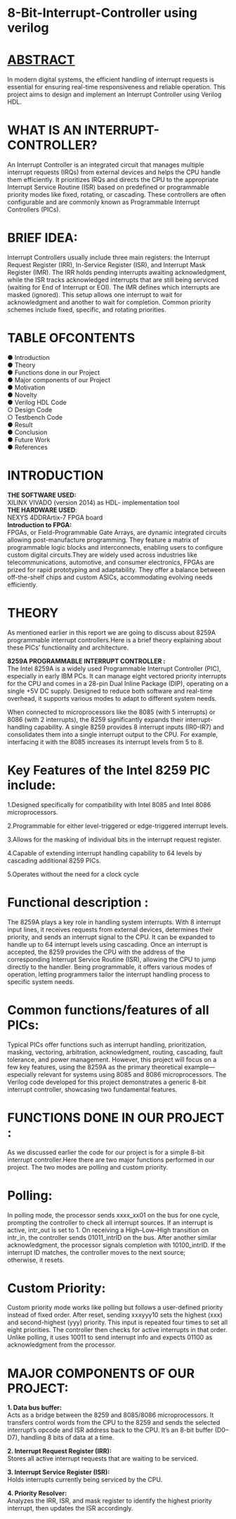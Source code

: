 # 8-Bit-Interrupt-Controller using verilog
# <u>ABSTRACT</u>
 In modern digital systems, the efficient handling of interrupt requests is
 essential for ensuring real-time responsiveness and reliable operation. This
 project aims to design and implement an Interrupt Controller using Verilog
 HDL.
# WHAT IS AN INTERRUPT-CONTROLLER?
An Interrupt Controller is an integrated circuit that manages multiple interrupt requests (IRQs) from external devices and helps the CPU handle them efficiently. It prioritizes IRQs and directs the CPU to the appropriate Interrupt Service Routine (ISR) based on predefined or programmable priority modes like fixed, rotating, or cascading. These controllers are often configurable and are commonly known as Programmable Interrupt Controllers (PICs).
#  BRIEF IDEA:
Interrupt Controllers usually include three main registers: the Interrupt Request Register (IRR), In-Service Register (ISR), and Interrupt Mask Register (IMR). The IRR holds pending interrupts awaiting acknowledgment, while the ISR tracks acknowledged interrupts that are still being serviced (waiting for End of Interrupt or EOI). The IMR defines which interrupts are masked (ignored). This setup allows one interrupt to wait for acknowledgment and another to wait for completion. Common priority schemes include fixed, specific, and rotating priorities.
# TABLE OFCONTENTS
 ● Introduction <br>
 ● Theory <br>
 ● Functions done in our Project <br>
 ● Major components of our Project <br>
 ● Motivation <br>
 ● Novelty <br>
 ● Verilog HDL Code <br>
 ○ Design Code <br>
 ○ Testbench Code <br>
 ● Result <br>
 ● Conclusion <br>
 ● Future Work <br>
 ● References <br>
 # INTRODUCTION
 **THE SOFTWARE USED:** <br>
 XILINX VIVADO (version 2014) as HDL- implementation tool <br>
 **THE HARDWARE USED**: <br>
 NEXYS 4DDRArtix-7 FPGA board <br>
 **Introduction to FPGA:** <br>
 FPGAs, or Field-Programmable Gate Arrays, are dynamic integrated
 circuits allowing post-manufacture programming. They feature a matrix of
 programmable logic blocks and interconnects, enabling users to configure
 custom digital circuits.They are widely used across industries like
 telecommunications, automotive, and consumer electronics, FPGAs are
 prized for rapid prototyping and adaptability. They offer a balance between
 off-the-shelf chips and custom ASICs, accommodating evolving needs
 efficiently.
# THEORY
 As mentioned earlier in this report we are going to discuss about 8259A
 programmable interrupt controllers.Here is a brief theory explaining about
 these PICs’ functionality and architecture. <br>
 
 **8259A PROGRAMMABLE INTERRUPT CONTROLLER :** <br>
 The Intel 8259A is a widely used Programmable Interrupt Controller (PIC), especially in early IBM PCs. It can manage eight vectored priority interrupts for the CPU and comes in a 28-pin Dual Inline Package (DIP), operating on a single +5V DC supply. Designed to reduce both software and real-time overhead, it supports various modes to adapt to different system needs.

When connected to microprocessors like the 8085 (with 5 interrupts) or 8086 (with 2 interrupts), the 8259 significantly expands their interrupt-handling capability. A single 8259 provides 8 interrupt inputs (IR0–IR7) and consolidates them into a single interrupt output to the CPU. For example, interfacing it with the 8085 increases its interrupt levels from 5 to 8.

#  Key Features of the Intel 8259 PIC include:
  1.Designed specifically for compatibility with Intel 8085 and Intel 8086
 microprocessors. <br>
 
 2.Programmable for either level-triggered or edge-triggered interrupt levels. <br>
 
 3.Allows for the masking of individual bits in the interrupt request register. <br>
 
 4.Capable of extending interrupt handling capability to 64 levels by <br>
 cascading additional 8259 PICs. <br>
 
 5.Operates without the need for a clock cycle <br>
 
 #  Functional description :
 The 8259A plays a key role in handling system interrupts. With 8 interrupt input lines, it receives requests from external devices, determines their priority, and sends an interrupt signal to the CPU. It can be expanded to handle up to 64 interrupt levels using cascading. Once an interrupt is accepted, the 8259 provides the CPU with the address of the corresponding Interrupt Service Routine (ISR), allowing the CPU to jump directly to the handler. Being programmable, it offers various modes of operation, letting programmers tailor the interrupt handling process to specific system needs.

#  Common functions/features of all PICs:
Typical PICs offer functions such as interrupt handling, prioritization, masking, vectoring, arbitration, acknowledgment, routing, cascading, fault tolerance, and power management. However, this project will focus on a few key features, using the 8259A as the primary theoretical example—especially relevant for systems using 8085 and 8086 microprocessors. The Verilog code developed for this project demonstrates a generic 8-bit interrupt controller, showcasing two fundamental features.

#  FUNCTIONS DONE IN OUR PROJECT :
 As we discussed earlier the code for our project is for a simple 8-bit
 interrupt controller.Here there are two major functions performed in our
 project. The two modes are polling and custom priority.

# Polling:
In polling mode, the processor sends xxxx_xx01 on the bus for one cycle, prompting the controller to check all interrupt sources. If an interrupt is active, intr_out is set to 1. On receiving a High–Low–High transition on intr_in, the controller sends 01011_intrID on the bus. After another similar acknowledgment, the processor signals completion with 10100_intrID. If the interrupt ID matches, the controller moves to the next source; otherwise, it resets.

# Custom Priority:
Custom priority mode works like polling but follows a user-defined priority instead of fixed order. After reset, sending xxxyyy10 sets the highest (xxx) and second-highest (yyy) priority. This input is repeated four times to set all eight priorities. The controller then checks for active interrupts in that order. Unlike polling, it uses 10011 to send interrupt info and expects 01100 as acknowledgment from the processor.

# MAJOR COMPONENTS OF OUR PROJECT:
**1. Data bus buffer:** <br>
Acts as a bridge between the 8259 and 8085/8086 microprocessors. It transfers control words from the CPU to the 8259 and sends the selected interrupt’s opcode and ISR address back to the CPU. It’s an 8-bit buffer (D0–D7), handling 8 bits of data at a time.

**2. Interrupt Request Register (IRR):** <br>
Stores all active interrupt requests that are waiting to be serviced.

**3. Interrupt Service Register (ISR):** <br>
Holds interrupts currently being serviced by the CPU.

**4. Priority Resolver:** <br>
Analyzes the IRR, ISR, and mask register to identify the highest priority interrupt, then updates the ISR accordingly.

# 
